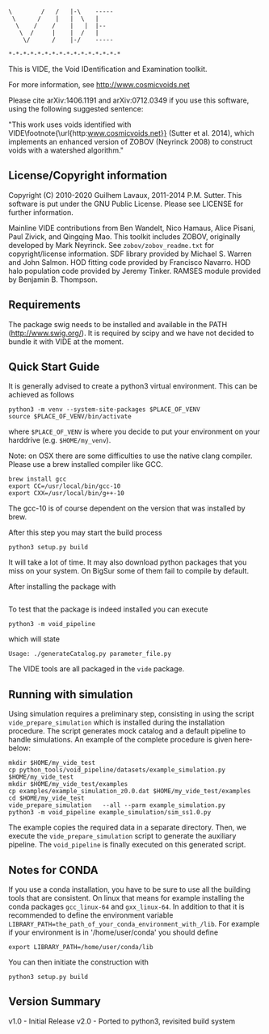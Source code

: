 ```
\        /   /   |-\    -----
 \      /    |   |  \   |
  \    /    /    |   |  |--
   \  /     |    |  /   |
    \/      /    |-/    -----

*-*-*-*-*-*-*-*-*-*-*-*-*-*-*-*
```

This is VIDE, the Void IDentification and Examination toolkit.

For more information, see http://www.cosmicvoids.net

Please cite arXiv:1406.1191 and arXiv:0712.0349 if you use this software, 
using the following suggested sentence:

"This work uses voids identified with VIDE\footnote{\url{http:www.cosmicvoids.net}} (Sutter et al. 2014), 
which implements an enhanced version of ZOBOV (Neyrinck 2008) to construct 
voids with a watershed algorithm."


License/Copyright information
-----------------------------

Copyright (C) 2010-2020 Guilhem Lavaux, 2011-2014 P.M. Sutter.
This software is put under the GNU Public License. 
Please see LICENSE for further information.

Mainline VIDE contributions from Ben Wandelt, Nico Hamaus, Alice Pisani, 
Paul Zivick, and Qingqing Mao.
This toolkit includes ZOBOV, originally developed by Mark Neyrinck. 
See `zobov/zobov_readme.txt` for copyright/license information. 
SDF library provided by Michael S. Warren and John Salmon. 
HOD fitting code provided by Francisco Navarro. 
HOD halo population code provided by Jeremy Tinker.
RAMSES module provided by Benjamin B. Thompson.


Requirements
------------

The package swig needs to be installed and available in the PATH (http://www.swig.org/). It 
is required by scipy and we have not decided to bundle it with VIDE at the moment.


Quick Start Guide
-----------------

It is generally advised to create a python3 virtual environment. This can be achieved as follows
```
python3 -m venv --system-site-packages $PLACE_OF_VENV
source $PLACE_OF_VENV/bin/activate
```
where `$PLACE_OF_VENV` is where you decide to put your environment on your
harddrive (e.g. `$HOME/my_venv`).

Note: on OSX there are some difficulties to use the native clang compiler.
Please use a brew installed compiler like GCC.
```
brew install gcc
export CC=/usr/local/bin/gcc-10
export CXX=/usr/local/bin/g++-10
```
The gcc-10 is of course dependent on the version that was installed by brew.

After this step you may start the build process
```
python3 setup.py build
```

It will take a lot of time. It may also download python packages that you miss
on your system.  On BigSur some of them fail to compile by default. 

After installing the package with 
```python3 setup.py install
``` 

To test that the package is indeed installed you can execute

```
python3 -m void_pipeline
```
which will state
```
Usage: ./generateCatalog.py parameter_file.py
```

The VIDE tools are all packaged in the `vide` package. 


Running with simulation
-----------------------

Using simulation requires a preliminary step, consisting in using the script
`vide_prepare_simulation` which is installed during the installation procedure.
The script generates mock catalog and a default pipeline to handle simulations.
An example of the complete procedure is given here-below:
```
mkdir $HOME/my_vide_test
cp python_tools/void_pipeline/datasets/example_simulation.py $HOME/my_vide_test
mkdir $HOME/my_vide_test/examples
cp examples/example_simulation_z0.0.dat $HOME/my_vide_test/examples
cd $HOME/my_vide_test
vide_prepare_simulation   --all --parm example_simulation.py
python3 -m void_pipeline example_simulation/sim_ss1.0.py
```

The example copies the required data in a separate directory. Then, we execute
the `vide_prepare_simulation` script to generate the auxiliary pipeline.  The
`void_pipeline` is finally executed on this generated script.

Notes for CONDA
---------------


If you use a conda installation, you have to be sure to use all the building tools that 
are consistent. On linux that means for example installing the conda packages `gcc_linux-64`
 and `gxx_linux-64`. In addition to that it is recommended to define the environment variable 
`LIBRARY_PATH=the_path_of_your_conda_environment_with_/lib`. For example if your environment
is in '/home/user/conda' you should define

```
export LIBRARY_PATH=/home/user/conda/lib
```

You can then initiate the construction with

```
python3 setup.py build
```

Version Summary
-----------------

v1.0 - Initial Release
v2.0 - Ported to python3, revisited build system
